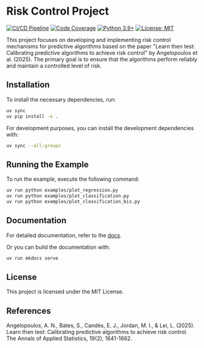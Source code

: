 # Risk Control Project

[![CI/CD Pipeline](https://github.com/your-username/risk-control/workflows/CI%2FCD%20Pipeline/badge.svg)](https://github.com/your-username/risk-control/actions)
[![Code Coverage](https://codecov.io/gh/your-username/risk-control/branch/main/graph/badge.svg)](https://codecov.io/gh/your-username/risk-control)
[![Python 3.9+](https://img.shields.io/badge/python-3.9+-blue.svg)](https://www.python.org/downloads/)
[![License: MIT](https://img.shields.io/badge/License-MIT-yellow.svg)](https://opensource.org/licenses/MIT)

This project focuses on developing and implementing risk control mechanisms for predictive algorithms based on the paper "Learn then test: Calibrating predictive algorithms to achieve risk control" by Angelopoulos et al. (2025).
The primary goal is to ensure that the algorithms perform reliably and maintain a controlled level of risk.

## Installation

To install the necessary dependencies, run:

```bash
uv sync
uv pip install -e .
```

For development purposes, you can install the development dependencies with:
```bash
uv sync --all-groups
```

## Running the Example

To run the example, execute the following command:

```bash
uv run python examples/plot_regression.py
uv run python examples/plot_classification.py
uv run python examples/plot_classification_bis.py
```

## Documentation

For detailed documentation, refer to the [docs](docs/index.md).

Or you can build the documentation with:
```bash
uv run mkdocs serve
```

## License

This project is licensed under the MIT License.

## References

Angelopoulos, A. N., Bates, S., Candès, E. J., Jordan, M. I., & Lei, L. (2025). Learn then test: Calibrating predictive algorithms to achieve risk control. The Annals of Applied Statistics, 19(2), 1641-1662.
